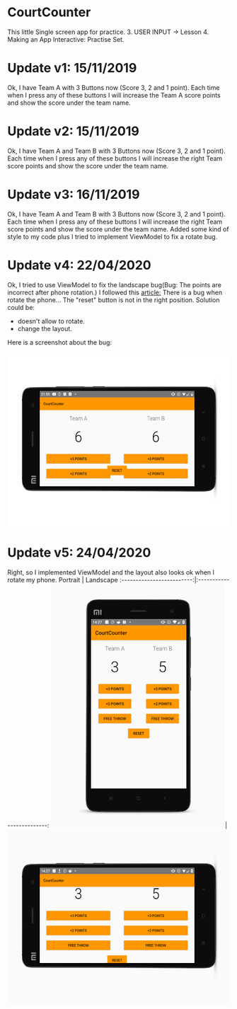 # CourtCounter
This little Single screen app for practice.
3. USER INPUT -> Lesson 4. Making an App Interactive: Practise Set. 


# Update v1: 15/11/2019
Ok,  I have Team A with 3 Buttons now (Score 3, 2 and 1 point). Each time when I press any of these buttons I will increase the Team A score points and show the score under the team name.

# Update v2: 15/11/2019
Ok,  I have Team A and Team B with 3 Buttons now (Score 3, 2 and 1 point). Each time when I press any of these buttons I will increase the right Team  score points and show the score under the team name.

# Update v3: 16/11/2019
Ok,  I have Team A and Team B with 3 Buttons now (Score 3, 2 and 1 point). Each time when I press any of these buttons I will increase the right Team  score points and show the score under the team name. Added some kind of style to my code plus I tried to implement ViewModel to fix a rotate bug.


# Update v4: 22/04/2020
Ok, I tried to use ViewModel to fix the landscape bug(Bug: The points are incorrect after phone rotation.) I followed this  [article:](https://medium.com/androiddevelopers/viewmodels-a-simple-example-ed5ac416317e)
There is a bug when rotate the phone... The "reset" button is not in the right position.
 Solution could be:
- doesn't allow to rotate.
- change the layout.

Here is a screenshot about the bug:

<img src="screenshots/bug.png" width="552" height="394" />

# Update v5: 24/04/2020
Right, so I implemented ViewModel and the layout also looks ok when I rotate my phone.
Portrait             |  Landscape
:-------------------------:|:-------------------------:
<img src="screenshots/screenshot2.png" width="394" height="552" />| <img src="screenshots/screenshot1.png" width="552" height="394" />
